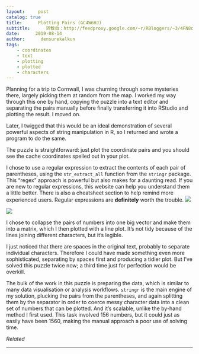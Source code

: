 ```yaml
---
layout:     post
catalog: true
title:      Plotting Pairs (GC4W6HJ)
subtitle:      转载自：http://feedproxy.google.com/~r/RBloggers/~3/4FN8cueWGmc/
date:      2019-08-14
author:      densurekalkun
tags:
    - coordinates
    - text
    - plotting
    - plotted
    - characters
---
```



Planning for a trip to Cornwall, I was churning through some mysteries there, largely picking them at random from the map. I worked my way through this one by hand, copying the puzzle into a text editor and separating the pairs manually before finally transferring it into RStudio and plotting the result. I moved on.

Later, I twigged that this would be an ideal demonstration of several powerful aspects of string manipulation in R, so I returned and wrote a program to do the same.

The puzzle is straightforward: just plot the coordinate pairs and you should see the cache coordinates spelled out in your plot.

I chose to use a regular expression to extract the contents of each pair of parentheses, using the `str_extract_all` function from the `stringr` package. This “regex” approach is powerful but also makes for a daunting read. If you are new to regular expressions, this website can help you understand them a little better. There is also a cheatsheet section to help remind more experienced users. Regular expressions are **definitely** worth the trouble.
![](https://geocacherdotblog.files.wordpress.com/2019/08/image.png?w=456&is-pending-load=1)

![](https://geocacherdotblog.files.wordpress.com/2019/08/image.png?w=456)


I chose to collapse the pairs of numbers into one big vector and make them into a matrix, which I then plotted with a line plot. It’s not tidy because of the lines joining different characters, but it’s legible.

I just noticed that there are spaces in the original text, probably to separate individual characters. Therefore I could have made something even more sophisticated, separating by spaces first and producing a tidier plot. But I’ve solved this puzzle twice now; a third time just for perfection would be overkill.

The bulk of the work in this puzzle is preparing the data, which is similar to many data visualisation or analysis workflows. `stringr` is the main engine of my solution, plucking the pairs from the parentheses, and again splitting them by the separator in order to coerce messy character data into a clean set of numbers that can be plotted. And it’s scalable, unlike the by-hand method I first used. This task involved 156 numbers, but it could just as easily have been 1560, making the manual approach a poor use of solving time.


*Related*



---
